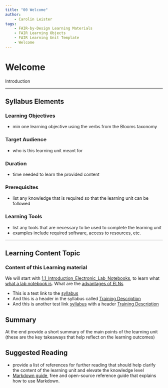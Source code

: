 ```yaml
---
title: "00 Welcome"
author: 
    - Carolin Leister
tags: 
    - FAIR-by-Design Learning Materials
    - FAIR Learning Objects
    - FAIR Learning Unit Template
    - Welcome
---
```


# Welcome

Introduction


---

## Syllabus Elements
### Learning Objectives
- min one learning objective using the verbs from the Blooms taxonomy

### Target Audience
- who is this learning unit meant for

### Duration
- time needed to learn the provided content

### Prerequisites
- list any knowledge that is required so that the learning unit can be followed

### Learning Tools

- list any tools that are necessary to be used to complete the learning unit
- examples include required software, access to resources, etc.

---


## Learning Content Topic

### Content of this Learning material

We will start with [1.1_Introduction_Electronic_Lab_Notebooks](../01%20-%20Electronic%20Lab%20Notebooks/1.1_Introduction_Electronic_Lab_Notebooks.md), to learn what [what a lab notebook is](../01%20-%20Electronic%20Lab%20Notebooks/1.1_Introduction_Electronic_Lab_Notebooks.md#what-is-a-laboratory-notebook).
What are the [advantages of ELNs](../01%20-%20Electronic%20Lab%20Notebooks/1.1_Introduction_Electronic_Lab_Notebooks.md#advantages-of-elns)

- This is a test link to the [syllabus](../syllabus.md)
- And this is a header in the syllabus called [Training Description](../syllabus.md#training-description)
- And this is another test link [syllabus](../../syllabus.md) with a header [Training Description](../../syllabus.md#training-description)


## Summary

At the end provide a short summary of the main points of the learning unit (these are the key takeaways that help reflect on the learning outcomes)

## Suggested Reading
- provide a list of references for further reading that should help clarify the content of the learning unit and elevate the knowledge level
- [Markdown guide](https://www.markdownguide.org/), free and open-source reference guide that explains how to use Markdown.

